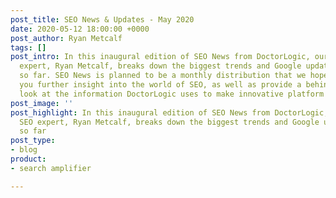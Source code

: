 ```yaml
---
post_title: SEO News & Updates - May 2020
date: 2020-05-12 18:00:00 +0000
post_author: Ryan Metcalf
tags: []
post_intro: In this inaugural edition of SEO News from DoctorLogic, our in-house SEO
  expert, Ryan Metcalf, breaks down the biggest trends and Google updates in 2020
  so far. SEO News is planned to be a monthly distribution that we hope will give
  you further insight into the world of SEO, as well as provide a behind-the-scenes
  look at the information DoctorLogic uses to make innovative platform upgrades.
post_image: ''
post_highlight: In this inaugural edition of SEO News from DoctorLogic, our in-house
  SEO expert, Ryan Metcalf, breaks down the biggest trends and Google updates in 2020
  so far
post_type:
- blog
product:
- search amplifier

---
```


